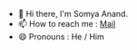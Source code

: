 -  👋 Hi there, I'm Somya Anand.
-  📫 How to reach me : [Mail](onlyskr1710@gmail.com)
-  😄 Pronouns : He / Him
<!--
**Somya1041/Somya1041** is a ✨ _special_ ✨ repository because its `README.md` (this file) appears on your GitHub profile.
- 👀 Interested in 

Here are some ideas to get you started:

- 🔭 I’m currently working on ...
- 🌱 I’m currently learning ...
- 👯 I’m looking to collaborate on ...
- 🤔 I’m looking for help with ...
- 💬 Ask me about ...
- 📫 How to reach me: ...
- 😄 Pronouns: ...
- ⚡ Fun fact: ...
-->
